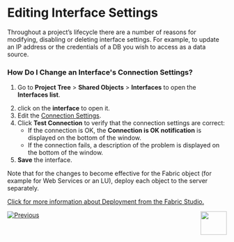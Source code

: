 # Editing Interface Settings

Throughout a project’s lifecycle there are a number of reasons for modifying, disabling or deleting interface settings. For example, to update an IP address or the credentials of a DB you wish to access as a data source.

### How Do I Change an Interface's Connection Settings?

1.	Go to **Project Tree** > **Shared Objects** > **Interfaces** to open the **Interfaces list**. 
<!--studio2.	Double click the **interface** to open it. -->
2.	click on the **interface** to open it.
4.	Edit the [Connection Settings](/articles/05_DB_interfaces/03_DB_interfaces_overview.md#database-connection-settings).
5.	Click **Test Connection** to verify that the connection settings are correct:
       * If the connection is OK, the **Connection is OK notification** is displayed on the bottom of the window.
       * If the connection fails, a description of the problem is displayed on the bottom of the window.  
6.	**Save** the interface. 

Note that for the changes to become effective for the Fabric object (for example for Web Services or an LU), deploy each object to the server separately.

[Click for more information about Deployment from the Fabric Studio.](/articles/16_deploy_fabric/02_deploy_from_Fabric_Studio.md#deploy-from-fabric-studio)

[![Previous](/articles/images/Previous.png)](/articles/05_DB_interfaces/05_adding_a_fabric_remote_interface_type.md)[<img align="right" width="60" height="54" src="/articles/images/Next.png">](/articles/05_DB_interfaces/07_deleting_disabling_an_interface.md)

